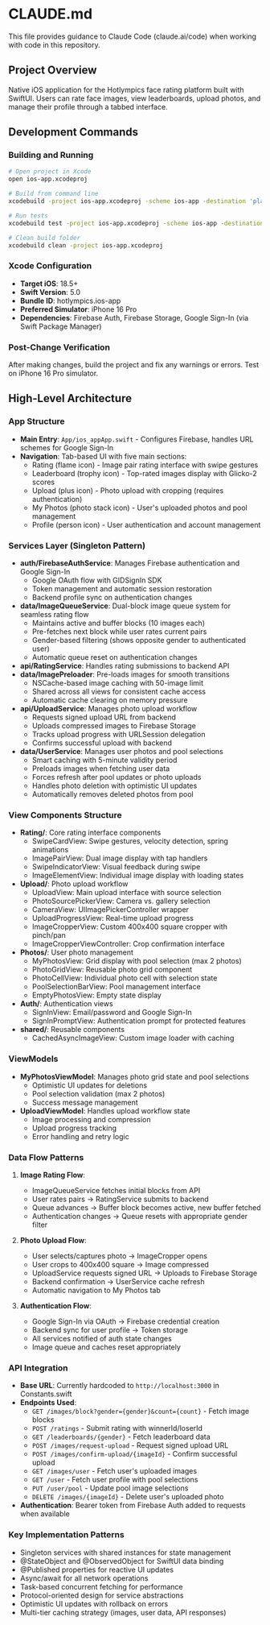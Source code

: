 # CLAUDE.md

This file provides guidance to Claude Code (claude.ai/code) when working with code in this repository.

## Project Overview

Native iOS application for the Hotlympics face rating platform built with SwiftUI. Users can rate face images, view leaderboards, upload photos, and manage their profile through a tabbed interface.

## Development Commands

### Building and Running
```bash
# Open project in Xcode
open ios-app.xcodeproj

# Build from command line
xcodebuild -project ios-app.xcodeproj -scheme ios-app -destination 'platform=iOS Simulator,name=iPhone 16 Pro' build

# Run tests
xcodebuild test -project ios-app.xcodeproj -scheme ios-app -destination 'platform=iOS Simulator,name=iPhone 16 Pro'

# Clean build folder
xcodebuild clean -project ios-app.xcodeproj
```

### Xcode Configuration
- **Target iOS**: 18.5+
- **Swift Version**: 5.0
- **Bundle ID**: hotlympics.ios-app
- **Preferred Simulator**: iPhone 16 Pro
- **Dependencies**: Firebase Auth, Firebase Storage, Google Sign-In (via Swift Package Manager)

### Post-Change Verification
After making changes, build the project and fix any warnings or errors. Test on iPhone 16 Pro simulator.

## High-Level Architecture

### App Structure
- **Main Entry**: `App/ios_appApp.swift` - Configures Firebase, handles URL schemes for Google Sign-In
- **Navigation**: Tab-based UI with five main sections:
  - Rating (flame icon) - Image pair rating interface with swipe gestures
  - Leaderboard (trophy icon) - Top-rated images display with Glicko-2 scores
  - Upload (plus icon) - Photo upload with cropping (requires authentication)
  - My Photos (photo stack icon) - User's uploaded photos and pool management
  - Profile (person icon) - User authentication and account management

### Services Layer (Singleton Pattern)
- **auth/FirebaseAuthService**: Manages Firebase authentication and Google Sign-In
  - Google OAuth flow with GIDSignIn SDK
  - Token management and automatic session restoration
  - Backend profile sync on authentication changes
- **data/ImageQueueService**: Dual-block image queue system for seamless rating flow
  - Maintains active and buffer blocks (10 images each)
  - Pre-fetches next block while user rates current pairs
  - Gender-based filtering (shows opposite gender to authenticated user)
  - Automatic queue reset on authentication changes
- **api/RatingService**: Handles rating submissions to backend API
- **data/ImagePreloader**: Pre-loads images for smooth transitions
  - NSCache-based image caching with 50-image limit
  - Shared across all views for consistent cache access
  - Automatic cache clearing on memory pressure
- **api/UploadService**: Manages photo upload workflow
  - Requests signed upload URL from backend
  - Uploads compressed images to Firebase Storage
  - Tracks upload progress with URLSession delegation
  - Confirms successful upload with backend
- **data/UserService**: Manages user photos and pool selections
  - Smart caching with 5-minute validity period
  - Preloads images when fetching user data
  - Forces refresh after pool updates or photo uploads
  - Handles photo deletion with optimistic UI updates
  - Automatically removes deleted photos from pool

### View Components Structure
- **Rating/**: Core rating interface components
  - SwipeCardView: Swipe gestures, velocity detection, spring animations
  - ImagePairView: Dual image display with tap handlers
  - SwipeIndicatorView: Visual feedback during swipe
  - ImageElementView: Individual image display with loading states
- **Upload/**: Photo upload workflow
  - UploadView: Main upload interface with source selection
  - PhotoSourcePickerView: Camera vs. gallery selection
  - CameraView: UIImagePickerController wrapper
  - UploadProgressView: Real-time upload progress
  - ImageCropperView: Custom 400x400 square cropper with pinch/pan
  - ImageCropperViewController: Crop confirmation interface
- **Photos/**: User photo management
  - MyPhotosView: Grid display with pool selection (max 2 photos)
  - PhotoGridView: Reusable photo grid component
  - PhotoCellView: Individual photo cell with selection state
  - PoolSelectionBarView: Pool management interface
  - EmptyPhotosView: Empty state display
- **Auth/**: Authentication views
  - SignInView: Email/password and Google Sign-In
  - SignInPromptView: Authentication prompt for protected features
- **shared/**: Reusable components
  - CachedAsyncImageView: Custom image loader with caching

### ViewModels
- **MyPhotosViewModel**: Manages photo grid state and pool selections
  - Optimistic UI updates for deletions
  - Pool selection validation (max 2 photos)
  - Success message management
- **UploadViewModel**: Handles upload workflow state
  - Image processing and compression
  - Upload progress tracking
  - Error handling and retry logic

### Data Flow Patterns
1. **Image Rating Flow**:
   - ImageQueueService fetches initial blocks from API
   - User rates pairs → RatingService submits to backend
   - Queue advances → Buffer block becomes active, new buffer fetched
   - Authentication changes → Queue resets with appropriate gender filter

2. **Photo Upload Flow**:
   - User selects/captures photo → ImageCropper opens
   - User crops to 400x400 square → Image compressed
   - UploadService requests signed URL → Uploads to Firebase Storage
   - Backend confirmation → UserService cache refresh
   - Automatic navigation to My Photos tab

3. **Authentication Flow**:
   - Google Sign-In via OAuth → Firebase credential creation
   - Backend sync for user profile → Token storage
   - All services notified of auth state changes
   - Image queue and caches reset appropriately

### API Integration
- **Base URL**: Currently hardcoded to `http://localhost:3000` in Constants.swift
- **Endpoints Used**:
  - `GET /images/block?gender={gender}&count={count}` - Fetch image blocks
  - `POST /ratings` - Submit rating with winnerId/loserId
  - `GET /leaderboards/{gender}` - Fetch leaderboard data
  - `POST /images/request-upload` - Request signed upload URL
  - `POST /images/confirm-upload/{imageId}` - Confirm successful upload
  - `GET /images/user` - Fetch user's uploaded images
  - `GET /user` - Fetch user profile with pool selections
  - `PUT /user/pool` - Update pool image selections
  - `DELETE /images/{imageId}` - Delete user's uploaded photo
- **Authentication**: Bearer token from Firebase Auth added to requests when available

### Key Implementation Patterns
- Singleton services with shared instances for state management
- @StateObject and @ObservedObject for SwiftUI data binding
- @Published properties for reactive UI updates
- Async/await for all network operations
- Task-based concurrent fetching for performance
- Protocol-oriented design for service abstractions
- Optimistic UI updates with rollback on errors
- Multi-tier caching strategy (images, user data, API responses)